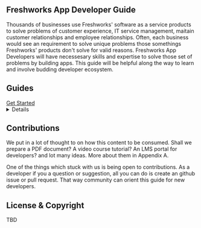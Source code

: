## Freshworks App Developer Guide

Thousands of businesses use Freshworks' software as a service products to solve problems of customer experience, IT service management, maitain customer relationships and employee relationships. Often, each business would see an requirement to solve unique problems those somethings Freshworks' products don't solve for valid reasons. Freshworks App Developers will have necessesary skills and expertise to solve those set of problems by building apps. This guide will be helpful along the way to learn and involve budding developer ecosystem.

## Guides

<summary> <a href='./get-started'>Get Started</a>
<details>
This guide covers, What is Freshworks Developer Platform and Web Apps those run on the platform. By the end of reading this guide, developer would have built a thought process and apply own approach when solving a use case.
</details>
</summary>

## Contributions
We put in a lot of thought to on how this content to be consumed. Shall we prepare a PDF document? A video course tutorial? An LMS portal for developers? and lot many ideas. More about them in Appendix A.

One of the things which stuck with us is being open to contributions. As a developer if you a question or suggestion, all you can do is create an github issue or pull request. That way community can orient this guide for new developers.

## License & Copyright
TBD
